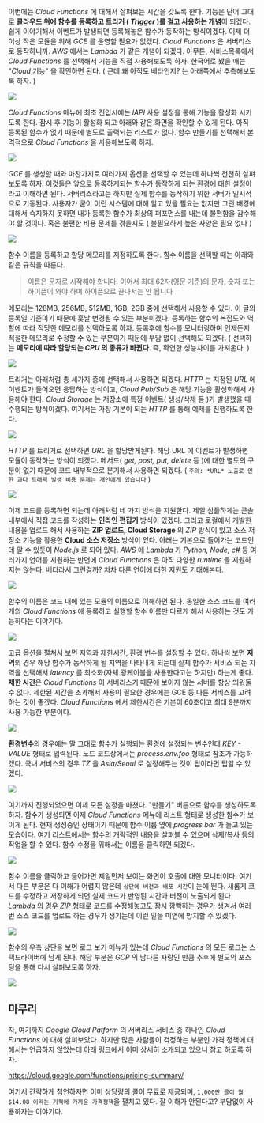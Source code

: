 이번에는 *Cloud Functions* 에 대해서 살펴보는 시간을 갖도록 한다. 기능은 단어 그대로 **클라우드 위에 함수를 등록하고 트리거 ( *Trigger* )를 걸고 사용하는 개념**이 되겠다. 쉽게 이야기해서 이벤트가 발생되면 등록해놓은 함수가 동작하는 방식이겠다. 이제 더 이상 작은 모듈을 위해 *GCE* 를 운영할 필요가 없겠다. *Cloud Functions* 은 서버리스로 동작하니까. *AWS* 에서는 *Lambda* 가 같은 개념이 되겠다. 아무튼, 서비스목록에서 *Cloud Functions* 를 선택해서 기능을 직접 사용해보도록 하자. 한국어로 봤을 때는 "*Cloud* 기능" 을 확인하면 된다. ( 근데 왜 아직도 베타인지? 는 아래쪽에서 추측해보도록 하자. )

![](https://t1.daumcdn.net/cfile/tistory/99B3DE345B4C01480A)

*Cloud Functions* 메뉴에 최초 진입시에는 *lAPI* 사용 설정을 통해 기능을 활성화 시키도록 한다. 잠시 후 기능이 활성화 되고 아래와 같은 화면을 확인할 수 있게 된다. 아직 등록된 함수가 없기 때문에 별도로 출력되는 리스트가 없다. 함수 만들기를 선택해서 본격적으로 *Cloud Functions* 을 사용해보도록 하자.

![](https://t1.daumcdn.net/cfile/tistory/99EE97345B4C014A05)

*GCE* 를 생성할 때와 마찬가지로 여러가지 옵션을 선택할 수 있는데 하나씩 천천히 살펴보도록 하자. 이것들은 앞으로 등록하게되는 함수가 동작하게 되는 환경에 대한 설정이라고 이해하면 된다. 서버리스라고는 하지만 실제 함수를 동작하기 위한 서버가 일시적으로 기동된다. 사용자가 굳이 이런 시스템에 대해 알고 있을 필요는 없지만 그런 배경에 대해서 숙지하지 못하면 내가 등록한 함수가 최상의 퍼포먼스를 내는데 불편함을 감수해야 할 것이다. 혹은 불편한 비용 문제를 겪을지도 ( 불필요하게 높은 사양은 필요 없다 )

![](https://t1.daumcdn.net/cfile/tistory/998491345B4C014C0D)

함수 이름을 등록하고 할당 메모리를 지정하도록 한다. 함수 이름을 선택할 때는 아래와 같은 규칙을 따른다.
>이름은 문자로 시작해야 합니다. 이어서 최대 62자(영문 기준)의 문자, 숫자 또는 하이픈이 와야 하며 하이픈으로 끝나서는 안 됩니다

메모리는 128MB, 256MB, 512MB, 1GB, 2GB 중에 선택해서 사용할 수 있다. 이 글의 등록일 기준이기 때문에 훗날 변경될 수 있는 부분이겠다. 등록하는 함수의 복잡도와 역할에 따라 적당한 메모리를 선택하도록 하자. 등록후에 함수를 모니터링하며 언제든지 적절한 메모리로 수정할 수 있는 부분이기 때문에 부담 없이 선택해도 되겠다. ( 선택하는 **메모리에 따라 할당되는 *CPU* 의 종류가 바뀐다**. 즉, 확연한 성능차이를 가져온다. )

![](https://t1.daumcdn.net/cfile/tistory/99814E345B4C014C34)

트리거는 아래처럼 총 세가지 중에 선택해서 사용하면 되겠다. *HTTP* 는 지정된 *URL* 에 이벤트가 들어오면 응답하는 방식이고, *Cloud Pub/Sub* 은 해당 기능을 활성화해서 사용해야 한다. *Cloud Storage* 는 저장소에 특정 이벤트( 생성/삭제 등 )가 발생했을 때 수행되는 방식이겠다.  여기서는 가장 기본이 되는 *HTTP* 를 통해 예제를 진행하도록 한다.

![](https://t1.daumcdn.net/cfile/tistory/99F066345B4C014D06)

*HTTP* 를 트리거로 선택하면 *URL* 을 할당받게된다. 해당 URL 에 이벤트가 발생하면 모듈이 동작하는 방식이 되겠다. 메서드( *get, post, put, delete* 등 )에 대한 별도의 구분이 없기 때문에 코드 내부적으로 분기해서 사용하면 되겠다. ( `주의: *URL* 노출로 인한 과다 트래픽 발생 비용 문제는 개인에게 있습니다` )

![](https://t1.daumcdn.net/cfile/tistory/99B41A345B4C014D30)

이제 코드를 등록하면 되는데 아래처럼 네 가지 방식을 지원한다. 제일 심플하게는 콘솔 내부에서 직접 코드를 작성하는 **인라인 편집기** 방식이 있겠다. 그리고 로컬에서 개발한 내용을 업로드 해서 사용하는 **ZIP 업로드, Cloud Storage** 의 *ZIP* 방식이 있고 소스 저장소 기능을 활용한 **Cloud 소스 저장소** 방식이 있다. 아래는 기본으로 들어가는 코드인데 알 수 있듯이 *Node.js* 로 되어 있다. *AWS* 에 *Lambda* 가 *Python, Node, c#* 등 여러가지 언어를 지원하는 반면에 *Cloud Functions* 은 아직 다양한 *runtime* 을 지원하지는 않는다. 베타라서 그런걸까? 차차 다른 언어에 대한 지원도 기대해본다.

![](https://t1.daumcdn.net/cfile/tistory/9987863E5B4C014F0F)

함수의 이름은 코드 내에 있는 모듈의 이름으로 이해하면 된다. 동일한 소스 코드를 여러개의 *Cloud Functions* 에 등록하고 실행할 함수 이름만 다르게 해서 사용하는 것도 가능하다는 이야기다.

![](https://t1.daumcdn.net/cfile/tistory/99607B3E5B4C015012)

고급 옵션을 펼쳐서 보면 지역과 제한시간, 환경 변수를 설정할 수 있다. 하나씩 보면 **지역**의 경우 해당 함수가 동작하게 될 지역을 나타내게 되는데 실제 함수가 서비스 되는 지역을 선택해서 *latency* 를 최소화(자체 광케이블을 사용한다고는 하지만) 하는게 좋다. **제한 시간**은 *Cloud Functions* 이 서버리스기 때문에 보이지 않는 서버를 항상 띄워둘 수 없다. 제한된 시간을 초과해서 사용이 필요한 경우에는 GCE 등 다른 서비스를 고려하는 것이 좋겠다. *Cloud Functions* 에서 제한시간은 기본이 60초이고 최대 9분까지 사용 가능한 부분이다. 

![](https://t1.daumcdn.net/cfile/tistory/99162D3E5B4C015104)

**환경변수**의 경우에는 말 그대로 함수가 실행되는 환경에 설정되는 변수인데 *KEY - VALUE* 형태로 입력된다. 노드 코드상에서는 *process.env.foo* 형태로 참조가 가능하겠다. 국내 서비스의 경우 *TZ* 을 *Asia/Seoul* 로 설정해두는 것이 팁이라면 팁일 수 있겠다.

![](https://t1.daumcdn.net/cfile/tistory/99BD413E5B4C01520B)

여기까지 진행되었으면 이제 모든 설정을 마쳤다. "만들기" 버튼으로 함수를 생성하도록 하자. 함수가 생성되면 이제 *Cloud Functions* 메뉴에 리스트 형태로 생성한 함수가 보이게 된다. 현재 생성중인 상태이기 때문에 함수 이름 옆에 *progress bar* 가 돌고 있는 모습이다. 여기 리스트에서는 함수의 개략적인 내용을 살펴볼 수 있으며 삭제/복사 등의 작업을 할 수 있다. 함수 수정을 위해서는 이름을 클릭하면 되겠다. 

![](https://t1.daumcdn.net/cfile/tistory/997B573E5B4C01522D)

함수 이름을 클릭하고 들어가면 제일먼저 보이는 화면이 호출에 대한 모니터이다. 여기서 다른 부분은 다 이해가 어렵지 않은데 `상단에 버전과 배포 시간`이 눈에 띈다. 새롭게 코드를 수정하고 저장하게 되면 실제 코드가 반영된 시간과 버전이 노출되게 된다. *Lambda* 의 경우 *ZIP* 형태로 코드를 수정해놓고도 잠시 깜빡하는 경우가 생겨서 여러번 소스 코드를 업로드 하는 경우가 생기는데 이런 일을 미연에 방지할 수 있겠다. 

![](https://t1.daumcdn.net/cfile/tistory/992A913E5B4C015435)

함수의 우측 상단을 보면 로그 보기 메뉴가 있는데 *Cloud Functions* 의 모든 로그는 스택드라이버에 남게 된다. 해당 부분은 *GCP* 의 남다른 자랑인 만큼 추후에 별도의 포스팅을 통해 다시 살펴보도록 하자. 

![](https://t1.daumcdn.net/cfile/tistory/992299385B4D219C24)

## 마무리
자, 여기까지 *Google Cloud Patform* 의 서버리스 서비스 중 하나인 *Cloud Functions* 에 대해 살펴보았다. 하지만 많은 사람들이 걱정하는 부분인 가격 정책에 대해서는 언급하지 않았는데 아래 링크에서 이미 상세히 소개되고 있으니 참고 하도록 하자.

https://cloud.google.com/functions/pricing-summary/

여기서 간략하게 첨언하자면 이미 상당량의 콜이 무료로 제공되며, `1,000만 콜이 월 $14.08 이라는 기적에 가까운 가격정책`을 펼치고 있다. 잘 이해가 안된다고? 부담없이 사용하자는 이야기다.
